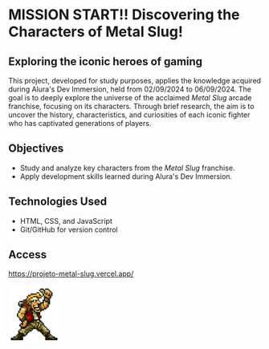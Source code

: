 # MISSION START!! Discovering the Characters of Metal Slug!

## Exploring the iconic heroes of gaming

This project, developed for study purposes, applies the knowledge acquired during Alura's Dev Immersion, held from 02/09/2024 to 06/09/2024. The goal is to deeply explore the universe of the acclaimed *Metal Slug* arcade franchise, focusing on its characters. Through brief research, the aim is to uncover the history, characteristics, and curiosities of each iconic fighter who has captivated generations of players.

## Objectives

- Study and analyze key characters from the *Metal Slug* franchise.
- Apply development skills learned during Alura's Dev Immersion.

## Technologies Used

- HTML, CSS, and JavaScript
- Git/GitHub for version control

## Access

https://projeto-metal-slug.vercel.app/


<img src="https://github.com/IsacMonteiro/ProjetoMetalSlug/blob/main/resources/img/readme.png" alt="Metal Slug GIF" width="100"/>
